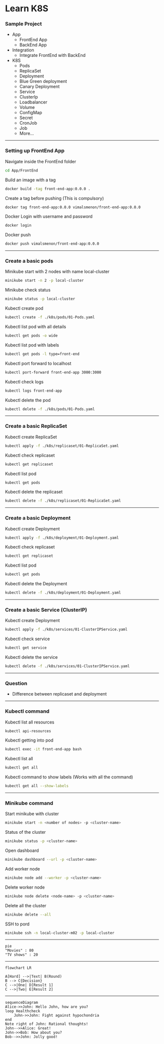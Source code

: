 # Learn K8S

### Sample Project
* App
    * FrontEnd App
    * BackEnd App
* Integration
    * Integrate FrontEnd with BackEnd
* K8S
    * Pods
    * ReplicaSet
    * Deployment
     * Blue Green deployment
     * Canary Deployment
    * Service
     * ClusterIp
    * Loadbalancer
    * Volume
    * ConfigMap
    * Secret
    * CronJob
    * Job
    * More...
---
### Setting up FrontEnd App
Navigate inside the FrontEnd folder
```bash
cd App/FrontEnd
```
Build an image with a tag
```bash
docker build -tag front-end-app:0.0.0 .
```
Create a tag before pushing (This is compulsory)
```bash
docker tag front-end-app:0.0.0 vimalsmenon/front-end-app:0.0.0
```
Docker Login with username and password
```bash
docker login
```
Docker push
```bash
docker push vimalsmenon/front-end-app:0.0.0
```
---
### Create a basic pods
Minikube start with 2 nodes with name local-cluster
```bash
minikube start -n 2 -p local-cluster
``` 
Minikube check status
```bash
minikube status -p local-cluster
```
Kubectl create pod 
```bash
kubectl create -f ./k8s/pods/01-Pods.yaml
```
Kubectl list pod with all details
```bash
kubectl get pods -o wide
```
Kubectl list pod with labels
```bash
kubectl get pods -l type=front-end
```
Kubectl port forward to localhost
```bash
kubectl port-forward front-end-app 3000:3000 
```
Kubectl check logs
```bash
kubectl logs front-end-app
```
Kubectl delete the pod
```bash
kubectl delete -f ./k8s/pods/01-Pods.yaml 
```
--- 
### Create a basic ReplicaSet
Kubectl create ReplicaSet 
```bash
kubectl apply -f ./k8s/replicaset/01-ReplicaSet.yaml
```
Kubectl check replicaset
```bash
kubectl get replicaset
```
Kubectl list pod
```bash
kubectl get pods
```
Kubectl delete the replicaset
```bash
kubectl delete -f ./k8s/replicaset/01-ReplicaSet.yaml
```
--- 
### Create a basic Deployment
Kubectl create Deployment 
```bash
kubectl apply -f ./k8s/deployment/01-Deployment.yaml
```
Kubectl check replicaset
```bash
kubectl get replicaset
```
Kubectl list pod
```bash
kubectl get pods
```
Kubectl delete the Deployment
```bash
kubectl delete -f ./k8s/deployment/01-Deployment.yaml
```
--- 
### Create a basic Service (ClusterIP)
Kubectl create Deployment 
```bash
kubectl apply -f ./k8s/services/01-ClusterIPService.yaml
```
Kubectl check service
```bash
kubectl get service
```
Kubectl delete the service
```bash
kubectl delete -f ./k8s/services/01-ClusterIPService.yaml
```
--- 
### Question
* Difference between replicaset and deployment
--- 
### Kubectl command
Kubectl list all resources
```bash
kubectl api-resources
```
Kubectl getting into pod
```bash
kubectl exec -it front-end-app bash
```
Kubectl list all
```bash
kubectl get all
```
Kubectl command to show labels (Works with all the command)
```bash
kubectl get all --show-labels
```
--- 
### Minikube command
Start minikube with cluster
```bash
minikube start -n <number of nodes> -p <cluster-name>
``` 
Status of the cluster
```bash
minikube status -p <cluster-name>
```
Open dashboard
```bash
minikube dashboard --url -p <cluster-name>
```
Add worker node
```bash
minikube node add --worker -p <cluster-name>
```
Delete worker node
```bash
minikube node delete <node-name> -p <cluster-name>
```
Delete all the cluster
```bash
minikube delete --all
```
SSH to pord
```bash
minikube ssh -n local-cluster-m02 -p local-cluster
```
---
```mermaid
pie
"Movies" : 80
"TV shows" : 20
```
---
```mermaid
flowchart LR

A[Hard] -->|Text| B(Round)
B --> C{Decision}
C -->|One| D[Result 1]
C -->|Two| E[Result 2]
```
---
```mermaid
sequenceDiagram
Alice->>John: Hello John, how are you?
loop Healthcheck
    John->>John: Fight against hypochondria
end
Note right of John: Rational thoughts!
John-->>Alice: Great!
John->>Bob: How about you?
Bob-->>John: Jolly good!
```